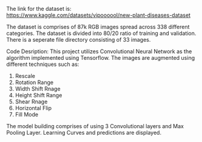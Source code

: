 The link for the dataset is:
https://www.kaggle.com/datasets/vipoooool/new-plant-diseases-dataset

The dataset is comprises of 87k RGB images spread across 338 different categories. The dataset is divided into 80/20 ratio of training and validation. There is a seperate file directory consisting of 33 images. 

Code Desription:
This project utilizes Convolutional Neural Network as the algorithm implemented using Tensorflow. The images are augmented using different techniques such as:
1. Rescale 
2. Rotation Range 
3. Width Shift Rnage
4. Height Shift Range
5. Shear Rnage
6. Horizontal Flip
7. Fill Mode

The model building comprises of using 3 Convolutional layers and Max Pooling Layer. Learning Curves and predictions are displayed. 
